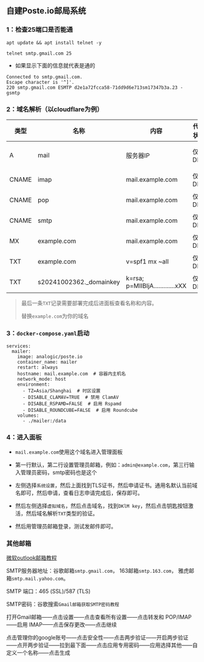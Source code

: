 ## 自建Poste.io邮局系统

### 1：检查25端口是否能通

```
apt update && apt install telnet -y
```
```
telnet smtp.gmail.com 25
```
- 如果显示下面的信息就代表是通的
```
Connected to smtp.gmail.com.
Escape character is '^]'.
220 smtp.gmail.com ESMTP d2e1a72fcca58-71dd9d6e713sm17347b3a.23 - gsmtp
```

### 2：域名解析（以cloudflare为例）

| 类型   | 名称                  | 内容                                         | 代理状态 | TTL       |
|--------|---------------------|--------------------------------------------|----------|-----------|
| A      | mail                | 服务器IP                           | 仅 DNS   | 1 分钟    |
| CNAME  | imap                | mail.example.com                           | 仅 DNS   | 自动      |
| CNAME  | pop                 | mail.example.com                           | 仅 DNS   | 自动      |
| CNAME  | smtp                | mail.example.com                           | 仅 DNS   | 自动      |
| MX     | example.com         | mail.example.com                           | 仅 DNS   | 自动      |
| TXT    | example.com         | v=spf1 mx ~all                            | 仅 DNS   |  自动      |
| TXT    | s20241002362._domainkey   | k=rsa; p=MIIBIjA.............xXX            | 仅 DNS   |  自动      |

> 最后一条`TXT`记录需要部署完成后进面板查看名称和内容。
>
> 替换`example.com`为你的域名

### 3：`docker-compose.yaml`启动
```
services:
  mailer:
    image: analogic/poste.io
    container_name: mailer
    restart: always
    hostname: mail.example.com  # 容器内主机名
    network_mode: host
    environment:
      - TZ=Asia/Shanghai  # 时区设置
      - DISABLE_CLAMAV=TRUE  # 禁用 ClamAV
      - DISABLE_RSPAMD=FALSE  # 启用 Rspamd
      - DISABLE_ROUNDCUBE=FALSE  # 启用 Roundcube
    volumes:
      - ./mailer:/data
```


###  4：进入面板

- `mail.example.com`使用这个域名进入管理面板

- 第一行默认，第二行设置管理员邮箱，例如：`admin@example.com`，第三行输入管理员密码，smtp密码也是这个

- 左侧选择`系统设置`，然后上面找到TLS证书，然后申请证书。通用名默认当前域名即可，然后申请，查看日志申请完成后，保存即可。

- 然后左侧选择`虚拟域名`，然后点击域名，找到`DKlM key`，然后点击钥匙按钮激活，然后域名解析`TXT`类型的验证。

- 然后用管理员邮箱登录，测试发邮件即可。




### 其他邮箱


 [微软outlook邮箱教程](https://garden.1900.live/22-knowledge/%E6%93%8D%E4%BD%9C%E7%B3%BB%E7%BB%9F/windows/%E5%BC%80%E5%90%AF%E5%BE%AE%E8%BD%AF-outlook-%E9%82%AE%E7%AE%B1-pop-imap-smtp-%E6%9C%8D%E5%8A%A1%E5%92%8C%E8%8E%B7%E5%8F%96%E6%9C%8D%E5%8A%A1%E5%AF%86%E7%A0%81-%E6%8E%88%E6%9D%83%E7%A0%81)

SMTP服务器地址：谷歌邮箱`smtp.gmail.com`， 163邮箱`smtp.163.com`， 雅虎邮箱`smtp.mail.yahoo.com`。

SMTP 端口：465 (SSL)/587 (TLS)

SMTP密码：谷歌搜索`Gmail邮箱获取SMTP密码教程`

打开Gmail邮箱——点击设置——点击查看所有设置——点击转发和 POP/IMAP——启用 IMAP——点击保存更改——点击继续

点击管理你的google账号——点击安全性——点击两步验证——开启两步验证——点开两步验证——拉到最下面——点击应用专用密码——应用选择其他——自定义一个名称——点击生成
